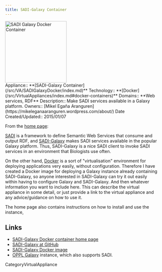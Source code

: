 ```yaml
---
title: SADI-Galaxy Container
---
```

<div class='center'>
<a href='https://mikeleganaaranguren.wordpress.com/2015/01/07/docker-image-for-sadi-galaxy/'><img src="/src/VA/SADIGalaxyDocker/SADIGalaxyWelcome.png" alt="SADI Galaxy Docker Container" height="200" /></a>
</div>





<div class='dictbox'>
 Appliance:: **[SADI-Galaxy Container](/src/VA/SADIGalaxyDocker/index.md)**
 Technology:: **[Docker](/src/VirtualAppliances/index.md#docker-containers)**
 Domains:: **Web services, RDF** 
 Description:: Make SADI services available in a Galaxy platform. 
 Owners:: [Mikel Egaña Aranguren](https://mikeleganaaranguren.wordpress.com/about/)
 Date Created/Updated:: 2015/01/07
</div>

From the [home page](https://mikeleganaaranguren.wordpress.com/2015/01/07/docker-image-for-sadi-galaxy/):

<div class='indent'>

[SADI](http://sadiframework.org/content/about-sadi/) is a framework to define Semantic Web Services that consume and output RDF, and [SADI-Galaxy](https://github.com/mikel-egana-aranguren/SADI-Galaxy) makes SADI services available in the popular Galaxy platform. Thus, SADI-Galaxy is a nice SADI client to invoke SADI services in an environment that Biologists use often.

On the other hand, [Docker](http://www.docker.com/whatisdocker/) is a sort of "virtualisation" environment for deploying applications very easily, without configuration. Therefore I have created a Docker image for deploying a Galaxy instance already containing SADI-Galaxy, so anyone interested in SADI-Galaxy can try it out easily within having to configure Galaxy and SADI-Galaxy.
And then whatever information you want to include here.  This can describe the virtual appliance in some detail, or just provide a link to the virtual appliance and any advice/guidance on how to use it.  
</div>

The home page also contains instructions on how to install and use the instance, 

## Links

* [SADI-Galaxy Docker container home page](https://mikeleganaaranguren.wordpress.com/2015/01/07/docker-image-for-sadi-galaxy/)
* [SADI-Galaxy at GitHub](https://github.com/mikel-egana-aranguren/SADI-Galaxy)
* [SADI-Galaxy Docker image](https://registry.hub.docker.com/u/mikeleganaaranguren/sadi-galaxy)
* [OPPL Galaxy](/src/PublicGalaxyServers/index.md#oppl-galaxy) instance, which also supports SADI.

CategoryVirtualAppliance
